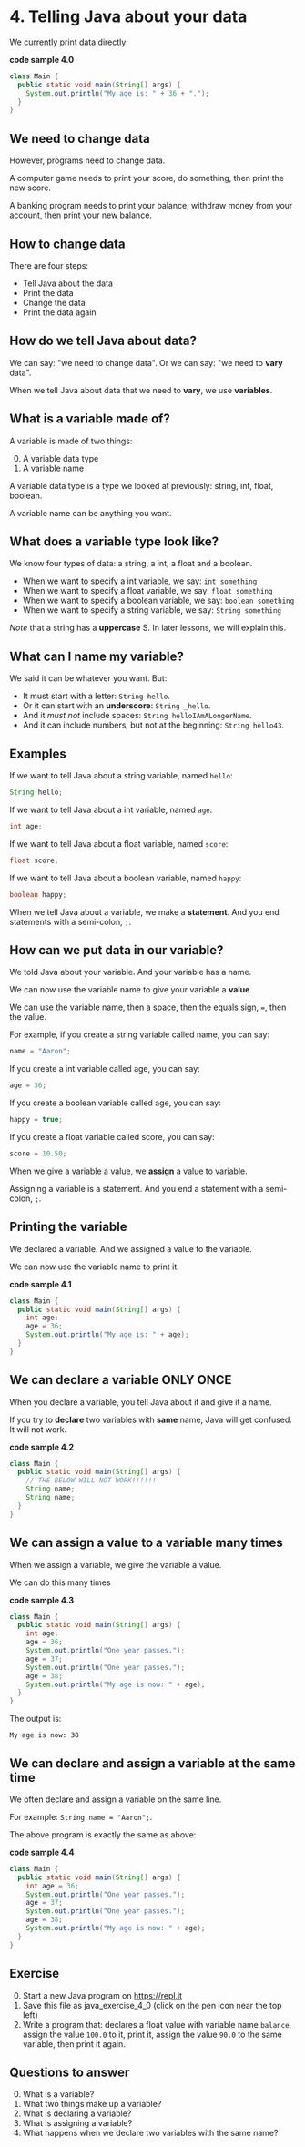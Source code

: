 # 4. Telling Java about your data

We currently print data directly:

**code sample 4.0**
```java
class Main {
  public static void main(String[] args) {
    System.out.println("My age is: " + 36 + ".");
  }
}
```

## We need to change data

However, programs need to change data.

A computer game needs to print your score, do something, then print the new score.

A banking program needs to print your balance, withdraw money from your account, then print your new balance.

## How to change data

There are four steps:

* Tell Java about the data
* Print the data
* Change the data
* Print the data again

## How do we tell Java about data?

We can say: "we need to change data". Or we can say: "we need to **vary** data".

When we tell Java about data that we need to **vary**, we use **variables**.

## What is a variable made of?

A variable is made of two things:

0. A variable data type
0. A variable name

A variable data type is a type we looked at previously: string, int, float, boolean.

A variable name can be anything you want.

## What does a variable type look like?

We know four types of data: a string, a int, a float and a boolean.

* When we want to specify a int variable, we say: `int something`
* When we want to specify a float variable, we say: `float something`
* When we want to specify a boolean variable, we say: `boolean something`
* When we want to specify a string variable, we say: `String something`

*Note* that a string has a **uppercase** S. In later lessons, we will explain this.

## What can I name my variable?

We said it can be whatever you want. But:

* It must start with a letter: `String hello`.
* Or it can start with an **underscore**: `String _hello`.
* And it *must not* include spaces: `String helloIAmALongerName`.
* And it can include numbers, but not at the beginning: `String hello43`.

## Examples

If we want to tell Java about a string variable, named `hello`:

```java
String hello;
```

If we want to tell Java about a int variable, named `age`:

```java
int age;
```

If we want to tell Java about a float variable, named `score`:

```java
float score;
```

If we want to tell Java about a boolean variable, named `happy`:

```java
boolean happy;
```

When we tell Java about a variable, we make a **statement**. And you end statements with a semi-colon, `;`.

## How can we put data in our variable?

We told Java about your variable. And your variable has a name.

We can now use the variable name to give your variable a **value**.

We can use the variable name, then a space, then the equals sign, `=`, then the value.

For example, if you create a string variable called name, you can say:

```java
name = "Aaron";
```

If you create a int variable called age, you can say:

```java
age = 36;
````

If you create a boolean variable called age, you can say:

```java
happy = true;
````

If you create a float variable called score, you can say:

```java
score = 10.50;
````

When we give a variable a value, we **assign** a value to variable. 

Assigning a variable is a statement. And you end a statement with a semi-colon, `;`.

## Printing the variable

We declared a variable. And we assigned a value to the variable. 

We can now use the variable name to print it.

**code sample 4.1**
```java
class Main {
  public static void main(String[] args) {
    int age;
    age = 36;
    System.out.println("My age is: " + age);
  }
}
```

## We can declare a variable ONLY ONCE

When you declare a variable, you tell Java about it and give it a name.

If you try to **declare** two variables with **same** name, Java will get confused. It will not work.

**code sample 4.2**
```java
class Main {
  public static void main(String[] args) {
    // THE BELOW WILL NOT WORK!!!!!!
    String name;
    String name;
  }
}
```

## We can assign a value to a variable many times

When we assign a variable, we give the variable a value.

We can do this many times

**code sample 4.3**
```java
class Main {
  public static void main(String[] args) {
    int age;
    age = 36;
    System.out.println("One year passes.");
    age = 37;
    System.out.println("One year passes.");
    age = 38;
    System.out.println("My age is now: " + age);
  }
}
```

The output is:

```
My age is now: 38
```

## We can declare and assign a variable at the same time

We often declare and assign a variable on the same line.

For example: `String name = "Aaron";`.

The above program is exactly the same as above:

**code sample 4.4**
```java
class Main {
  public static void main(String[] args) {
    int age = 36;
    System.out.println("One year passes.");
    age = 37;
    System.out.println("One year passes.");
    age = 38;
    System.out.println("My age is now: " + age);
  }
}
```

## Exercise

0. Start a new Java program on https://repl.it
0. Save this file as java_exercise_4_0 (click on the pen icon near the top left)
0. Write a program that: declares a float value with variable name `balance`, assign the value `100.0` to it, print it, assign the value `90.0` to the same variable, then print it again.


## Questions to answer

0. What is a variable?
0. What two things make up a variable?
0. What is declaring a variable?
0. What is assigning a variable?
0. What happens when we declare two variables with the same name?
